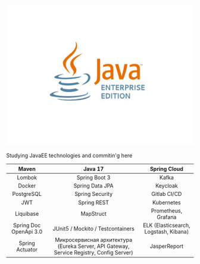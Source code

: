 <p align="center">
  <img src="gitImages/JavaEE.jpg" alt="Sublime's custom image"/>
</p>
Studying JavaEE technologies and commitin'g here



| Maven | Java 17 | Spring Cloud |
|:---:|:---:|:---:|
| Lombok | Spring Boot 3 | Kafka |
| Docker | Spring Data JPA | Keycloak |
| PostgreSQL | Spring Security | Gitlab CI/CD |
| JWT | Spring REST | Kubernetes |
| Liquibase | MapStruct | Prometheus, Grafana |
| Spring Doc OpenApi 3.0 | JUnit5 / Mockito / Testcontainers | ELK (Elasticsearch, Logstash, Kibana) |
| Spring Actuator | Микросервисная архитектура  (Eureka Server, API Gateway,  Service Registry, Config Server) | JasperReport |
